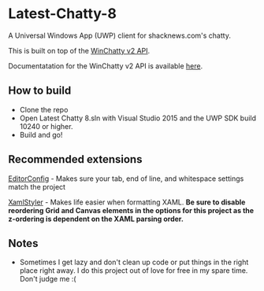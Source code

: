 # Latest-Chatty-8

A Universal Windows App (UWP) client for shacknews.com's chatty.

This is built on top of the [WinChatty v2 API](https://github.com/electroly/winchatty-server).

Documentatation for the WinChatty v2 API is available [here](http://winchatty.com/v2/readme).

How to build
------
 - Clone the repo
 - Open Latest Chatty 8.sln with Visual Studio 2015 and the UWP SDK build 10240 or higher.
 - Build and go!

Recommended extensions
------
[EditorConfig](https://visualstudiogallery.msdn.microsoft.com/c8bccfe2-650c-4b42-bc5c-845e21f96328) - Makes sure your tab, end of line, and whitespace settings match the project

[XamlStyler](https://visualstudiogallery.msdn.microsoft.com/3de2a3c6-def5-42c4-924d-cc13a29ff5b7) - Makes life easier when formatting XAML. **Be sure to disable reordering Grid and Canvas elements in the options for this project as the z-ordering is dependent on the XAML parsing order.**

Notes
-----
- Sometimes I get lazy and don't clean up code or put things in the right place right away.  I do this project out of love for free in my spare time.  Don't judge me :(
